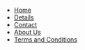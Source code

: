 <DOCTYPE html>
  <html>
          <head>
          <title>This is my first GitHub Project</title>
                  <link rel = "stylesheet" href="style.css">
          </head>
  <body> 
          <nav>
                  <ul>
                  <a href = "#"><li>Home</li></a>
                  <a href = "#"><li>Details</li></a>
                  <a href = "#"><li>Contact</li></a>
                  <a href = "#"><li>About Us</li></a>
                  <a href = "#"><li>Terms and Conditions</li></a>
                  </ul>
          </nav>
  </body>
  </html>
